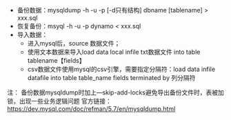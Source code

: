 - 备份数据：mysqldump -h -u -p [-d只有结构] dbname [tablename] > xxx.sql
- 恢复备份：msyql -h -u -p dynamo < xxx.sql
- 导入数据：
    - 进入mysql后，source 数据文件； 
    - 使用文本数据来导入load data local infile txt数据文件 into table tablename【fields】
    - csv数据文件使用mysql的csv引擎，需要指定分隔符：load data infile datafile into table table_name fields terminated by 列分隔符 
    
注：
    备份数据mysqldump时加上—skip-add-locks避免导出备份文件时，表被加锁，出现一些业务逻辑问题
    官方链接：https://dev.mysql.com/doc/refman/5.7/en/mysqldump.html
